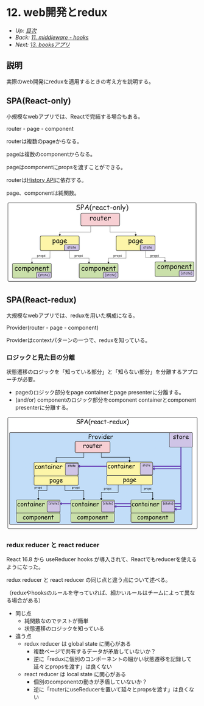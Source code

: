 # 12. web開発とredux

- *Up: [目次](../index.md)*
- *Back: [11. middleware - hooks](./11_middleware.md)*
- *Next: [13. booksアプリ](./13_books_app.md)*

## 説明

実際のweb開発にreduxを適用するときの考え方を説明する。

## SPA(React-only)

小規模なwebアプリでは、Reactで完結する場合もある。

router - page - component

routerは複数のpageからなる。

pageは複数のcomponentからなる。

pageはcomponentにpropsを渡すことができる。

routerは[History API](https://developer.mozilla.org/en-US/docs/Web/API/History_API)に依存する。

page、componentは純関数。

![](./spa_react_only.png)

## SPA(React-redux)

大規模なwebアプリでは、reduxを用いた構成になる。

Provider(router - page - component)

Providerはcontextパターンの一つで、reduxを知っている。

### ロジックと見た目の分離

状態遷移のロジックを「知っている部分」と「知らない部分」を分離するアプローチが必要。

- pageのロジック部分をpage containerとpage presenterに分離する。
- (and/or) componentのロジック部分をcomponent containerとcomponent presenterに分離する。

![](./spa_react_redux.png)

### redux reducer と react reducer

React 16.8 から useReducer hooks が導入されて、Reactでもreducerを使えるようになった。

redux reducer と react reducer の同じ点と違う点について述べる。

（reduxやhooksのルールを守っていれば、細かいルールはチームによって異なる場合がある）

- 同じ点
  - 純関数なのでテストが簡単
  - 状態遷移のロジックを知っている
- 違う点
  - redux reducer は global state に関心がある
    - 複数ページで共有するデータが矛盾していないか？
    - 逆に「reduxに個別のコンポーネントの細かい状態遷移を記録して延々とpropsを渡す」は良くない
  - react reducer は local state に関心がある
    - 個別のcomponentの動きが矛盾していないか？
    - 逆に「routerにuseReducerを置いて延々とpropsを渡す」は良くない
